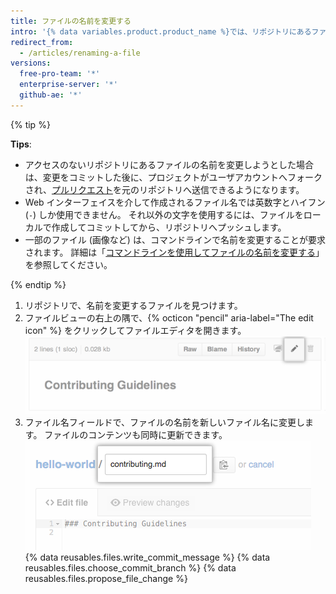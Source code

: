```yaml
---
title: ファイルの名前を変更する
intro: '{% data variables.product.product_name %}では、リポジトリにあるファイルの名前を直接変更できます。 ファイルの名前を変更することで、[ファイルを新しい場所に移動する](/articles/moving-a-file-to-a-new-location)機会も得られます。'
redirect_from:
  - /articles/renaming-a-file
versions:
  free-pro-team: '*'
  enterprise-server: '*'
  github-ae: '*'
---
```


{% tip %}

**Tips**:

- アクセスのないリポジトリにあるファイルの名前を変更しようとした場合は、変更をコミットした後に、プロジェクトがユーザアカウントへフォークされ、[プルリクエスト](/articles/about-pull-requests)を元のリポジトリへ送信できるようになります。
- Web インターフェイスを介して作成されるファイル名では英数字とハイフン (`-`) しか使用できません。 それ以外の文字を使用するには、ファイルをローカルで作成してコミットしてから、リポジトリへプッシュします。
- 一部のファイル (画像など) は、コマンドラインで名前を変更することが要求されます。 詳細は「[コマンドラインを使用してファイルの名前を変更する](/articles/renaming-a-file-using-the-command-line)」を参照してください。

{% endtip %}

1. リポジトリで、名前を変更するファイルを見つけます。
2. ファイルビューの右上の隅で、{% octicon "pencil" aria-label="The edit icon" %} をクリックしてファイルエディタを開きます。 ![ファイル編集アイコン](/assets/images/help/repository/edit-file-icon.png)
3. ファイル名フィールドで、ファイルの名前を新しいファイル名に変更します。 ファイルのコンテンツも同時に更新できます。 ![ファイル名を編集する](/assets/images/help/repository/changing-file-name.png)
{% data reusables.files.write_commit_message %}
{% data reusables.files.choose_commit_branch %}
{% data reusables.files.propose_file_change %}
